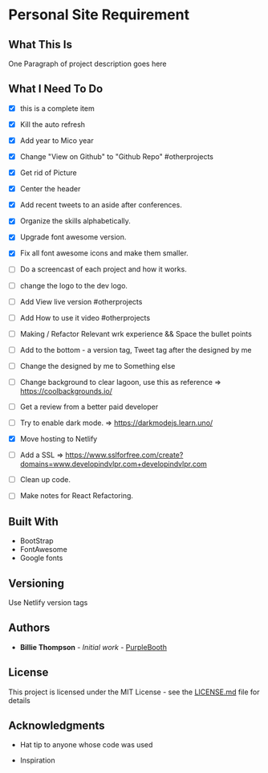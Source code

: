 # Personal Site Requirement

## What This Is
One Paragraph of project description goes here

## What I Need To Do
- [x] this is a complete item
- [x] Kill the auto refresh
- [x] Add year to Mico year
- [x] Change "View on Github" to "Github Repo" #otherprojects
- [x] Get rid of Picture
- [x] Center the header 
- [x] Add recent tweets to an aside after conferences.
- [x] Organize the skills alphabetically. 
- [x] Upgrade font awesome version.
- [x] Fix all font awesome icons and make them smaller.  
- [ ] Do a screencast of each project and how it works.
- [ ] change the logo to the dev logo.
- [ ] Add View live version #otherprojects
- [ ] Add How to use it video #otherprojects
- [ ] Making / Refactor Relevant wrk experience && Space the bullet points

- [ ] Add to the bottom - a version tag, Tweet tag after the designed by me
- [ ] Change the designed by me to Something else
- [ ] Change background to clear lagoon, use this as reference => https://coolbackgrounds.io/
- [ ] Get a review from a better paid developer
- [ ] Try to enable dark mode. => https://darkmodejs.learn.uno/
- [x] Move hosting to Netlify
- [ ] Add a SSL => https://www.sslforfree.com/create?domains=www.developindvlpr.com+developindvlpr.com
- [ ] Clean up code.
- [ ] Make notes for React Refactoring.



## Built With
- BootStrap
- FontAwesome
- Google fonts

## Versioning
Use Netlify version tags

## Authors
* **Billie Thompson** - *Initial work* - [PurpleBooth](https://github.com/PurpleBooth)

## License

This project is licensed under the MIT License - see the [LICENSE.md](LICENSE.md) file for details

## Acknowledgments

* Hat tip to anyone whose code was used

* Inspiration

